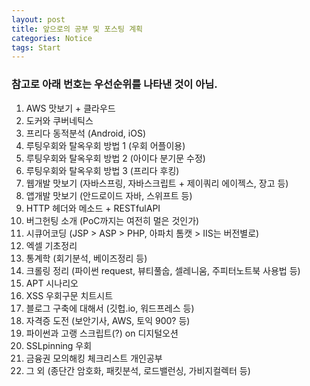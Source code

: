 ```yaml
---
layout: post
title: 앞으로의 공부 및 포스팅 계획
categories: Notice
tags: Start
---
```


### 참고로 아래 번호는 우선순위를 나타낸 것이 아님.

1. AWS 맛보기 + 클라우드
2. 도커와 쿠버네틱스
3. 프리다 동적분석 (Android, iOS)
4. 루팅우회와 탈옥우회 방법 1 (우회 어플이용)
5. 루팅우회와 탈옥우회 방법 2 (아이다 분기문 수정)
6. 루팅우회와 탈옥우회 방법 3 (프리다 후킹)
7. 웹개발 맛보기 (자바스프링, 자바스크립트 + 제이쿼리 에이젝스, 장고 등)
8. 앱개발 맛보기 (안드로이드 자바, 스위프트 등)
9. HTTP 헤더와 메소드 + RESTfulAPI
10. 버그헌팅 소개 (PoC까지는 여전히 멀은 것인가)
11. 시큐어코딩 (JSP > ASP > PHP, 아파치 톰캣 > IIS는 버전별로)
12. 엑셀 기초정리
13. 통계학 (회기분석, 베이즈정리 등)
14. 크롤링 정리 (파이썬 request, 뷰티풀숩, 셀레니움, 주피터노트북 사용법 등)
15. APT 시나리오
16. XSS 우회구문 치트시트
17. 블로그 구축에 대해서 (깃헙.io, 워드프레스 등)
18. 자격증 도전 (보안기사, AWS, 토익 900? 등)
19. 파이썬과 고랭 스크립트(?) on 디지털오션
20. SSLpinning 우회
21. 금융권 모의해킹 체크리스트 개인공부
22. 그 외 (종단간 암호화, 패킷분석, 로드밸런싱, 가비지컬렉터 등)
